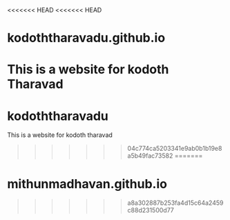 <<<<<<< HEAD
<<<<<<< HEAD
# kodoththaravadu.github.io
This is a website for kodoth Tharavad
=======
# kodoththaravadu
This is a website for kodoth tharavad
>>>>>>> 04c774ca5203341e9ab0b1b19e8a5b49fac73582
=======
# mithunmadhavan.github.io
>>>>>>> a8a302887b253fa4d15c64a2459c88d231500d77
